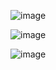 ![image](https://github.com/stensil4rt/CodeBy/assets/62753044/3d5b57b2-63ed-4fb2-8d21-641e58f0ac97)

![image](https://github.com/stensil4rt/CodeBy/assets/62753044/359191f6-7692-49d0-bc94-54fe32f8ce07)

![image](https://github.com/stensil4rt/CodeBy/assets/62753044/a49bc626-f1d3-4af2-96ee-c201db252f06)


